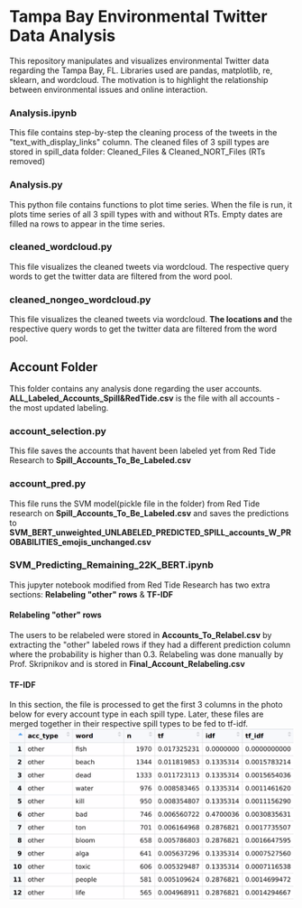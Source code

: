 # Tampa Bay Environmental Twitter Data Analysis
This repository manipulates and visualizes environmental Twitter data regarding the Tampa Bay, FL. Libraries used are pandas, matplotlib, re, sklearn, and wordcloud. The motivation is to highlight the relationship between environmental issues and online interaction.

### Analysis.ipynb
This file contains step-by-step the cleaning process of the tweets in the "text_with_display_links" column. The cleaned files of 3 spill types are stored in spill_data folder: Cleaned_Files & Cleaned_NORT_Files (RTs removed)

### Analysis.py
This python file contains functions to plot time series. When the file is run, it plots time series of all 3 spill types with and without RTs. Empty dates are filled na rows to appear in the time series.

### cleaned_wordcloud.py
This file visualizes the cleaned tweets via wordcloud. The respective query words to get the twitter data are filtered from the word pool.

### cleaned_nongeo_wordcloud.py
This file visualizes the cleaned tweets via wordcloud. **The locations and** the respective query words to get the twitter data are filtered from the word pool.

## Account Folder
This folder contains any analysis done regarding the user accounts. **ALL_Labeled_Accounts_Spill&RedTide.csv** is the file with all accounts - the most updated labeling.
 
### account_selection.py
This file saves the accounts that havent been labeled yet from Red Tide Research to **Spill_Accounts_To_Be_Labeled.csv** 

### account_pred.py
This file runs the SVM model(pickle file in the folder) from Red Tide research on **Spill_Accounts_To_Be_Labeled.csv** and saves the predictions to **SVM_BERT_unweighted_UNLABELED_PREDICTED_SPILL_accounts_W_PROBABILITIES_emojis_unchanged.csv**

### SVM_Predicting_Remaining_22K_BERT.ipynb
This jupyter notebook modified from Red Tide Research has two extra sections: **Relabeling "other" rows** & **TF-IDF**
#### Relabeling "other" rows
The users to be relabeled were stored in **Accounts_To_Relabel.csv** by extracting the "other" labeled rows if they had a different prediction column where the probability is higher than 0.3. Relabeling was done manually by Prof. Skripnikov and is stored in **Final_Account_Relabeling.csv**
#### TF-IDF
In this section, the file is processed to get the first 3 columns in the photo below for every account type in each spill type. Later, these files are merged together in their respective spill types to be fed to tf-idf.
![tf-idf](Account/tf_idf/tf-idf.png)
